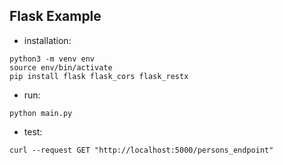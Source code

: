 ## Flask Example
* installation: 
```
python3 -m venv env 
source env/bin/activate
pip install flask flask_cors flask_restx
```

* run: 
```
python main.py
```

* test: 
```
curl --request GET "http://localhost:5000/persons_endpoint"
```
